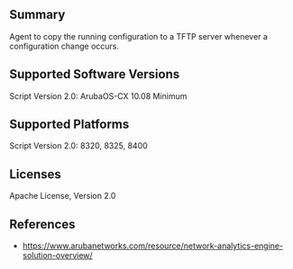 ## Summary

Agent to copy the running configuration to a TFTP server whenever a configuration change occurs.

## Supported Software Versions

Script Version 2.0: ArubaOS-CX 10.08 Minimum

## Supported Platforms

Script Version 2.0: 8320, 8325, 8400


## Licenses

Apache License, Version 2.0

## References

- https://www.arubanetworks.com/resource/network-analytics-engine-solution-overview/
